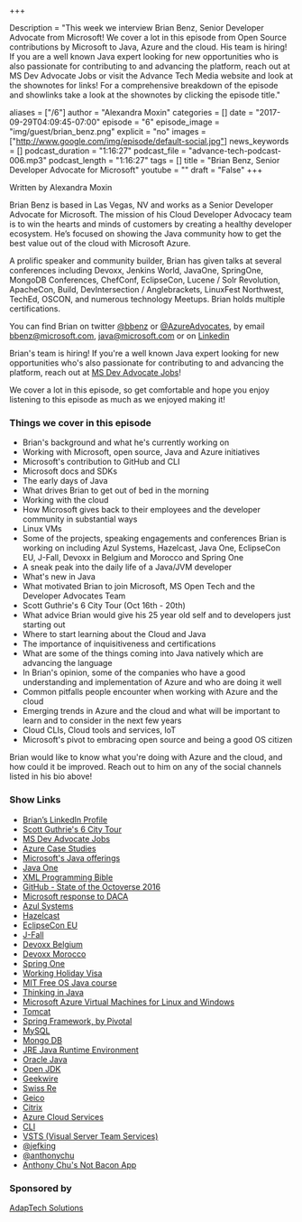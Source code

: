 +++

Description = "This week we interview Brian Benz, Senior Developer Advocate from Microsoft! We cover a lot in this episode from Open Source contributions by Microsoft to Java, Azure and the cloud. His team is hiring! If you are a well known Java expert looking for new opportunities who is also passionate for contributing to and advancing the platform, reach out at MS Dev Advocate Jobs or visit the Advance Tech Media website and look at the shownotes for links! For a comprehensive breakdown of the episode and showlinks take a look at the shownotes by clicking the episode title."

aliases = ["/6"]
author = "Alexandra Moxin"
categories = []
date = "2017-09-29T04:09:45-07:00"
episode = "6"
episode_image = "img/guest/brian_benz.png"
explicit = "no"
images = ["http://www.google.com/img/episode/default-social.jpg"]
news_keywords = []
podcast_duration = "1:16:27"
podcast_file = "advance-tech-podcast-006.mp3"
podcast_length = "1:16:27"
tags = []
title = "Brian Benz, Senior Developer Advocate for Microsoft"
youtube = ""
draft = "False"
+++

Written by Alexandra Moxin

Brian Benz is based in Las Vegas, NV and works as a Senior Developer Advocate for Microsoft. The mission of his Cloud Developer Advocacy team is to win the hearts and minds of customers by creating a healthy developer ecosystem. He’s focused on showing the Java community how to get the best value out of the cloud with Microsoft Azure.

A prolific speaker and community builder, Brian has given talks at several conferences including Devoxx, Jenkins World, JavaOne, SpringOne, MongoDB Conferences, ChefConf, EclipseCon, Lucene / Solr Revolution, ApacheCon, Build, DevIntersection / Anglebrackets, LinuxFest Northwest, TechEd, OSCON, and numerous technology Meetups. Brian holds multiple certifications.

You can find Brian on twitter [@bbenz](https://twitter.com/bbenz) or [@AzureAdvocates](https://twitter.com/AzureAdvocates), by email bbenz@microsoft.com, java@microsoft.com or on [Linkedin](https://www.linkedin.com/in/brianbenz/)

 Brian's team is hiring! If you're a well known Java expert looking for new opportunities who's also passionate for contributing to and advancing the platform, reach out at [MS Dev Advocate Jobs](https://aka.ms/devadvocatejobs)!

We cover a lot in this episode, so get comfortable and hope you enjoy listening to this episode as much as we enjoyed making it!


### Things we cover in this episode

* Brian's background and what he's currently working on
* Working with Microsoft, open source, Java and Azure initiatives
* Microsoft's contribution to GitHub and CLI
* Microsoft docs and SDKs
* The early days of Java
* What drives Brian to get out of bed in the morning
* Working with the cloud
* How Microsoft gives back to their employees and the developer community in substantial ways
* Linux VMs
* Some of the projects, speaking engagements and conferences Brian is working on including Azul Systems, Hazelcast, Java One, EclipseCon EU, J-Fall, Devoxx in Belgium and Morocco and Spring One
* A sneak peak into the daily life of a Java/JVM developer
* What's new in Java
* What motivated Brian to join Microsoft, MS Open Tech and the Developer Advocates Team
* Scott Guthrie's 6 City Tour (Oct 16th - 20th)
* What advice Brian would give his 25 year old self and to developers just starting out
* Where to start learning about the Cloud and Java
* The importance of inquisitiveness and certifications
* What are some of the things coming into Java natively which are advancing the language
* In Brian's opinion, some of the companies who have a good understanding and implementation of Azure and who are doing it well
* Common pitfalls people encounter when working with Azure and the cloud
* Emerging trends in Azure and the cloud and what will be important to learn and to consider in the next few years
* Cloud CLIs, Cloud tools and services, IoT
* Microsoft's pivot to embracing open source and being a good OS citizen

 Brian would like to know what you're doing with Azure and the cloud, and how could it be improved. Reach out to him on any of the social channels listed in his bio above!


### Show Links

* [Brian’s LinkedIn Profile](https://www.linkedin.com/in/brianbenz/)
* [Scott Guthrie's 6 City Tour](http://aka.ms/rst)
* [MS Dev Advocate Jobs](https://aka.ms/devadvocatejobs)
* [Azure Case Studies](https://azure.microsoft.com/en-ca/case-studies/)
* [Microsoft's Java offerings](http://azure.com/java)
* [Java One](https://www.oracle.com/javaone/index.html)
* [XML Programming Bible](http://ca.wiley.com/WileyCDA/WileyTitle/productCd-0764538292.html)
* [GitHub - State of the Octoverse 2016](https://github.com/blog/2257-the-state-of-the-octoverse)
* [Microsoft response to DACA](https://www.cnbc.com/2017/09/05/microsoft-response-to-daca-will-defend-dreamers-in-court.html)
* [Azul Systems](https://www.azul.com/)
* [Hazelcast](https://hazelcast.com/)
* [EclipseCon EU](https://www.eclipsecon.org/europe2017/)
* [J-Fall](http://jfall.nl/)
* [Devoxx Belgium](https://devoxx.be/)
* [Devoxx Morocco](https://www.devoxx.ma/)
* [Spring One](https://springoneplatform.io/)
* [Working Holiday Visa](http://www.cic.gc.ca/english/work/iec/eligibility.asp)
* [MIT Free OS Java course](https://ocw.mit.edu/courses/electrical-engineering-and-computer-science/6-092-introduction-to-programming-in-java-january-iap-2010/)
* [Thinking in Java](https://sophia.javeriana.edu.co/~cbustaca/docencia/POO-2016-01/documentos/Thinking_in_Java_4th_edition.pdf)
* [Microsoft Azure Virtual Machines for Linux and Windows](https://azure.microsoft.com/en-ca/services/virtual-machines/?&WT.srch=1&wt.mc_id=AID631143_SEM_GoBVijHk)
* [Tomcat](http://tomcat.apache.org/)
* [Spring Framework, by Pivotal](https://spring.io/docs)
* [MySQL](https://www.mysql.com/)
* [Mongo DB](https://www.mongodb.com/)
* [JRE Java Runtime Environment](http://www.oracle.com/technetwork/java/javase/downloads/jre8-downloads-2133155.html)
* [Oracle Java](https://www.oracle.com/java/index.html)
* [Open JDK](http://openjdk.java.net/)
* [Geekwire](https://www.geekwire.com/)
* [Swiss Re](http://www.swissre.com/)
* [Geico](https://www.geico.com/)
* [Citrix](https://www.citrix.com/)
* [Azure Cloud Services](https://azure.microsoft.com/en-ca/services/cloud-services/)
* [CLI](https://en.wikipedia.org/wiki/Command-line_interface)
* [VSTS (Visual Server Team Services)](https://www.visualstudio.com/team-services/)
* [@jefking](https://twitter.com/jefking_?lang=en)
* [@anthonychu](https://twitter.com/nthonychu?lang=en)
* [Anthony Chu's Not Bacon App](https://docs.microsoft.com/en-gb/sandbox/demos/notbacon)


### Sponsored by

[AdapTech Solutions](https://adaptechsolutions.net/)

